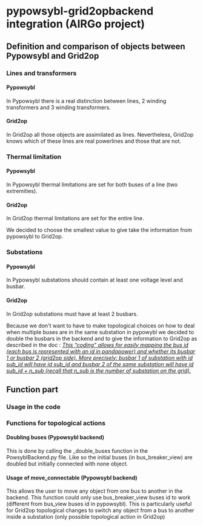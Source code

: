 # pypowsybl-grid2opbackend integration (AIRGo project)


## Definition and comparison of objects between Pypowsybl and Grid2op

### Lines and transformers

#### Pypowsybl
In Pypowsybl there is a real distinction between lines, 2 winding transformers and 3 winding transformers.

#### Grid2op
In Grid2op all those objects are assimilated as lines. Nevertheless, Grid2op knows which of these lines are real powerlines 
and those that are not.


### Thermal limitation

#### Pypowsybl
In Pypowsybl thermal limitations are set for both buses of a line (two extremities).

#### Grid2op
In Grid2op thermal limitations are set for the entire line.

We decided to choose the smallest value to give take the information from pypowsybl to Grid2op.

### Substations

#### Pypowsybl
In Pypowsybl substations should contain at least one voltage level and busbar.

#### Grid2op
In Grid2op substations must have at least 2 busbars.

Because we don't want to have to make topological choices on how to deal when multiple buses are in the same substation 
in pypowybl we decided to double the busbars in the backend and to give the information to Grid2op as described in the doc :
[*This “coding” allows for easily mapping the bus id (each bus is represented with an id in pandapower) and whether its busbar 1 or busbar 2 (grid2op side). More precisely: busbar 1 of substation with id sub_id will have id sub_id and busbar 2 of the same substation will have id sub_id + n_sub (recall that n_sub is the number of substation on the grid).*](https://grid2op.readthedocs.io/en/latest/createbackend.html#:~:text=This%20%E2%80%9Ccoding%E2%80%9D%20allows,on%20the%20grid)

## Function part

### Usage in the code

### Functions for topological actions

#### Doubling buses (Pypowsybl backend)
This is done by calling the _double_buses function in the PowsyblBackend.py file. Like so the initial buses (in bus_breaker_view) are doubled but initially connected with none object. 

#### Usage of move_connectable (Pypowsybl backend)
This allows the user to move any object from one bus to another in the backend. This function could only use bus_breaker_view
buses id to work (different from bus_view buses id in pypowsybl). This is particularly useful for Grid2op topological 
changes to switch any object from a bus to another inside a substation (only possible topological action in Grid2op)
